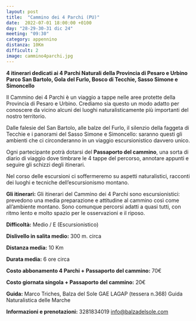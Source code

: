 ```yaml
---
layout: post
title:  "Cammino dei 4 Parchi (PU)"
date:  2022-07-01 18:00:00 +0100
day: "28-29-30-31 dic 24"
meeting: "09:30"
category: appennino 
distanza: 10Km
difficult: 2
image: cammino4parchi.jpg
---
```


**4 itinerari dedicati ai 4 Parchi Naturali della Provincia di Pesaro e Urbino**
**Parco San Bartolo, Gola del Furlo, Bosco di Tecchie, Sasso Simone e Simoncello**

Il Cammino dei 4 Parchi è un viaggio a tappe nelle aree protette della Provincia di Pesaro e Urbino. Crediamo sia questo un modo adatto per conoscere da vicino alcuni dei luoghi naturalisticamente più importanti del nostro territorio.

Dalle falesie del San Bartolo, alle balze del Furlo, il silenzio della faggeta di Tecchie e i panorami del Sasso Simone e Simoncello: saranno questi gli ambienti che ci circonderanno in un viaggio escursionistico davvero unico.

Ogni partecipante potrà dotarsi del **Passaporto del cammino**, una sorta di diario di viaggio dove timbrare le 4 tappe del percorso, annotare appunti e seguire gli schizzi degli itinerari.

Nel corso delle escursioni ci soffermeremo su aspetti naturalistici, racconti dei luoghi e tecniche dell’escursionismo montano.

**Gli itinerari:** Gli itinerari del Cammino dei 4 Parchi sono escursionistici: prevedono una media preparazione e attitudine al cammino così come all’ambiente montano. Sono comunque percorsi adatti a quasi tutti, con ritmo lento e molto spazio per le osservazioni e il riposo.

**Difficoltà:** Medio / E (Escursionistico)

**Dislivello in salita medio:** 300 m. circa

**Distanza media:** 10 Km

**Durata media:** 6 ore circa

**Costo abbonamento 4 Parchi + Passaporto del cammino:** 70€

**Costo giornata singola + Passaporto del cammino:** 20€

**Guida:** Marco Triches, Balza del Sole GAE LAGAP (tessera n.368) Guida Naturalistica delle Marche

**Informazioni e prenotazioni:** 3281834019 info@balzadelsole.com
